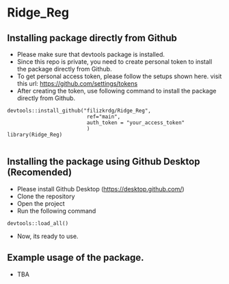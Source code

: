 # Ridge_Reg


## Installing package directly from Github

- Please make sure that devtools package is installed.
- Since this repo is private, you need to create personal token to install the package directly from Github.
- To get personal access token, please follow the setups shown here. visit this url: https://github.com/settings/tokens
- After creating the token, use following command to install the package directly from Github.

```
devtools::install_github("filizkrdg/Ridge_Reg",
                          ref="main",
                          auth_token = "your_access_token"
                          )
library(Ridge_Reg)                          
                        
```


## Installing the package using Github Desktop (Recomended)

- Please install Github Desktop (https://desktop.github.com/)
- Clone the repository
- Open the project
- Run the following command

```
devtools::load_all()
```
- Now, its ready to use.

## Example usage of the package.

- TBA